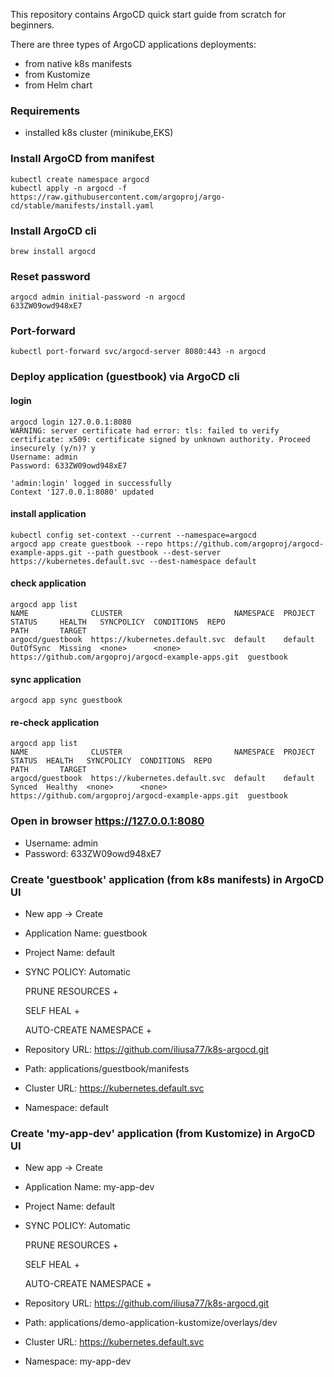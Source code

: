 This repository contains ArgoCD quick start guide from scratch for beginners.

There are three types of ArgoCD applications deployments:
- from native k8s manifests
- from Kustomize
- from Helm chart

### Requirements
- installed k8s cluster (minikube,EKS)

### Install ArgoCD from manifest

```
kubectl create namespace argocd
kubectl apply -n argocd -f https://raw.githubusercontent.com/argoproj/argo-cd/stable/manifests/install.yaml
```

### Install ArgoCD cli
```
brew install argocd
```

### Reset password
```
argocd admin initial-password -n argocd
633ZW09owd948xE7
```

### Port-forward
```
kubectl port-forward svc/argocd-server 8080:443 -n argocd
```

### Deploy application (guestbook) via ArgoCD cli
#### login
```
argocd login 127.0.0.1:8080
WARNING: server certificate had error: tls: failed to verify certificate: x509: certificate signed by unknown authority. Proceed insecurely (y/n)? y
Username: admin
Password: 633ZW09owd948xE7

'admin:login' logged in successfully
Context '127.0.0.1:8080' updated
```
#### install application
```
kubectl config set-context --current --namespace=argocd
argocd app create guestbook --repo https://github.com/argoproj/argocd-example-apps.git --path guestbook --dest-server https://kubernetes.default.svc --dest-namespace default
```
#### check application
```
argocd app list  
NAME              CLUSTER                         NAMESPACE  PROJECT  STATUS     HEALTH   SYNCPOLICY  CONDITIONS  REPO                                                 PATH       TARGET
argocd/guestbook  https://kubernetes.default.svc  default    default  OutOfSync  Missing  <none>      <none>      https://github.com/argoproj/argocd-example-apps.git  guestbook
```
#### sync application
```
argocd app sync guestbook
```
#### re-check application
```
argocd app list          
NAME              CLUSTER                         NAMESPACE  PROJECT  STATUS  HEALTH   SYNCPOLICY  CONDITIONS  REPO                                                 PATH       TARGET
argocd/guestbook  https://kubernetes.default.svc  default    default  Synced  Healthy  <none>      <none>      https://github.com/argoproj/argocd-example-apps.git  guestbook
```

### Open in browser https://127.0.0.1:8080
- Username: admin
- Password: 633ZW09owd948xE7

### Create 'guestbook' application (from k8s manifests) in ArgoCD UI
- New app -> Create
- Application Name: guestbook
- Project Name: default
- SYNC POLICY: Automatic

  PRUNE RESOURCES +

  SELF HEAL +

  AUTO-CREATE NAMESPACE +

- Repository URL: https://github.com/iliusa77/k8s-argocd.git
- Path: applications/guestbook/manifests
- Cluster URL: https://kubernetes.default.svc
- Namespace: default

### Create 'my-app-dev' application (from Kustomize) in ArgoCD UI
- New app -> Create
- Application Name: my-app-dev
- Project Name: default
- SYNC POLICY: Automatic

  PRUNE RESOURCES +

  SELF HEAL +

  AUTO-CREATE NAMESPACE +

- Repository URL: https://github.com/iliusa77/k8s-argocd.git
- Path: applications/demo-application-kustomize/overlays/dev
- Cluster URL: https://kubernetes.default.svc
- Namespace: my-app-dev